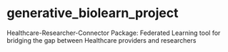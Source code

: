 # generative_biolearn_project
Healthcare-Researcher-Connector Package: Federated Learning tool for bridging the gap between Healthcare providers and researchers 
